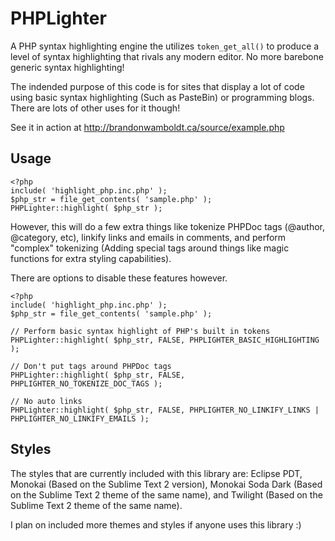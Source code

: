 PHPLighter
==========

A PHP syntax highlighting engine the utilizes `token_get_all()` to produce a level of syntax highlighting that rivals any modern editor. No more barebone generic syntax highlighting!

The indended purpose of this code is for sites that display a lot of code using basic syntax highlighting (Such as PasteBin) or programming blogs. There are lots of other uses for it though!

See it in action at http://brandonwamboldt.ca/source/example.php

Usage
-----

```
<?php
include( 'highlight_php.inc.php' );
$php_str = file_get_contents( 'sample.php' );
PHPLighter::highlight( $php_str );
```

However, this will do a few extra things like tokenize PHPDoc tags (@author, @category, etc), linkify links and emails in comments, and perform "complex" tokenizing (Adding special tags around things like magic functions for extra styling capabilities).

There are options to disable these features however.

```
<?php
include( 'highlight_php.inc.php' );
$php_str = file_get_contents( 'sample.php' );

// Perform basic syntax highlight of PHP's built in tokens
PHPLighter::highlight( $php_str, FALSE, PHPLIGHTER_BASIC_HIGHLIGHTING );

// Don't put tags around PHPDoc tags
PHPLighter::highlight( $php_str, FALSE, PHPLIGHTER_NO_TOKENIZE_DOC_TAGS );

// No auto links
PHPLighter::highlight( $php_str, FALSE, PHPLIGHTER_NO_LINKIFY_LINKS | PHPLIGHTER_NO_LINKIFY_EMAILS );
```

Styles
------

The styles that are currently included with this library are: Eclipse PDT, Monokai (Based on the Sublime Text 2 version), Monokai Soda Dark (Based on the Sublime Text 2 theme of the same name), and Twilight (Based on the Sublime Text 2 theme of the same name).

I plan on included more themes and styles if anyone uses this library :)